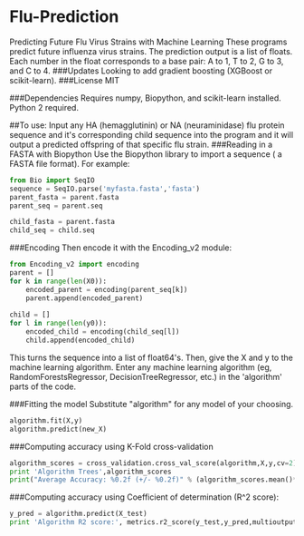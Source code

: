 # Flu-Prediction
Predicting Future Flu Virus Strains with Machine Learning 
These programs predict future influenza virus strains. The prediction output is a list of floats. Each number in the float corresponds to a base pair:
A to 1, T to 2, G to 3, and C to 4.
###Updates
Looking to add gradient boosting (XGBoost or scikit-learn).
###License
MIT

###Dependencies
Requires numpy, Biopython, and scikit-learn installed. Python 2 required.

##To use:
Input any HA (hemagglutinin) or NA (neuraminidase) flu protein sequence and it's corresponding child sequence into the program and it will output a predicted offspring of that specific flu strain.
###Reading in a FASTA with Biopython
Use the Biopython library to import a sequence ( a FASTA file format). For example:
```python
from Bio import SeqIO
sequence = SeqIO.parse('myfasta.fasta','fasta')
parent_fasta = parent.fasta 
parent_seq = parent.seq

child_fasta = parent.fasta 
child_seq = child.seq
```

###Encoding
Then encode it with the Encoding_v2 module:
```python
from Encoding_v2 import encoding
parent = []
for k in range(len(X0)):
    encoded_parent = encoding(parent_seq[k])
    parent.append(encoded_parent)
    
child = []
for l in range(len(y0)):
    encoded_child = encoding(child_seq[l])
    child.append(encoded_child)
```
This turns the sequence into a list of float64's.
Then, give the X and y to the machine learning algorithm.
Enter any machine learning algorithm (eg, RandomForestsRegressor, DecisionTreeRegressor, etc.) in the 'algorithm' parts of the code.

###Fitting the model
Substitute "algorithm" for any model of your choosing.
```python
algorithm.fit(X,y)
algorithm.predict(new_X)
```

###Computing accuracy using K-Fold cross-validation
```python
algorithm_scores = cross_validation.cross_val_score(algorithm,X,y,cv=2)
print 'Algorithm Trees',algorithm_scores
print("Average Accuracy: %0.2f (+/- %0.2f)" % (algorithm_scores.mean()*100, algorithm_scores.std() *100))
```

###Computing accuracy using Coefficient of determination (R^2 score):
```python
y_pred = algorithm.predict(X_test)
print 'Algorithm R2 score:', metrics.r2_score(y_test,y_pred,multioutput='variance_weighted')
```
